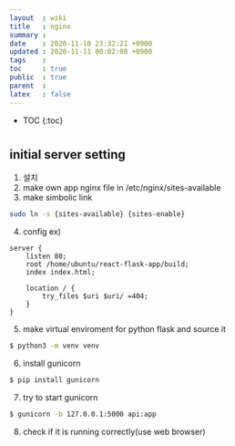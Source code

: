 ```yaml
---
layout  : wiki
title   : nginx
summary : 
date    : 2020-11-10 23:32:21 +0900
updated : 2020-11-11 00:02:08 +0900
tags    : 
toc     : true
public  : true
parent  : 
latex   : false
---
```

* TOC
{:toc}

# 

## initial server setting
1. 설치
2. make own app nginx file in /etc/nginx/sites-available  
3. make simbolic link
```bash
sudo ln -s {sites-available} {sites-enable}
```
4. config ex)
```
server {
    listen 80;
    root /home/ubuntu/react-flask-app/build;
    index index.html;

    location / {
        try_files $uri $uri/ =404;
    }
}

```
5. make virtual enviroment for python flask and source it
```bash
$ python3 -m venv venv
```
6. install gunicorn
```zsh
$ pip install gunicorn
```
7. try to start gunicorn
```zsh
$ gunicorn -b 127.0.0.1:5000 api:app
```
8. check if it is running correctly(use web browser)
